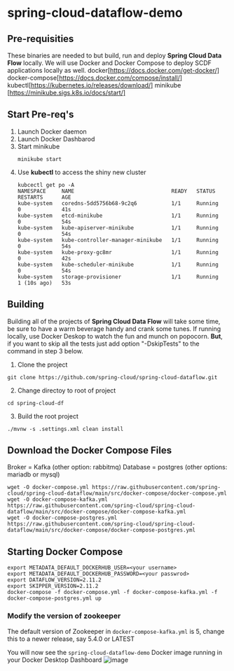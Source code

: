 # spring-cloud-dataflow-demo
## Pre-requisities
These binaries are needed to but build, run and deploy **Spring Cloud Data Flow** locally.  We will use Docker and Docker Compose to deploy SCDF applications locally as well.
docker[https://docs.docker.com/get-docker/]
docker-compose[https://docs.docker.com/compose/install/]
kubectl[https://kubernetes.io/releases/download/]
minikube [https://minikube.sigs.k8s.io/docs/start/]

## Start Pre-req's
1. Launch Docker daemon
2. Launch Docker Dashbarod
3. Start minikube
   ```
   minikube start
   ```
4. Use **kubectl** to access the shiny new cluster
   ```
   kubcectl get po -A
   NAMESPACE     NAME                               READY   STATUS    RESTARTS      AGE
   kube-system   coredns-5dd5756b68-9c2q6           1/1     Running   0             41s
   kube-system   etcd-minikube                      1/1     Running   0             54s
   kube-system   kube-apiserver-minikube            1/1     Running   0             54s
   kube-system   kube-controller-manager-minikube   1/1     Running   0             54s
   kube-system   kube-proxy-gc8mr                   1/1     Running   0             42s
   kube-system   kube-scheduler-minikube            1/1     Running   0             54s
   kube-system   storage-provisioner                1/1     Running   1 (10s ago)   53s   
   ```

## Building
Building all of the projects of **Spring Cloud Data Flow** will take some time, be sure to have a warm beverage handy and crank some tunes.  If running locally, use Docker Deskop to watch the fun and munch on popocorn. **But**, if you want to skip all the tests just add option "-DskipTests" to the command in step 3 below.

1. Clone the project
```
git clone https://github.com/spring-cloud/spring-cloud-dataflow.git
```
2. Change directoy to root of project
```
cd spring-cloud-df
```

3. Build the root project
```
./mvnw -s .settings.xml clean install
```
## Download the Docker Compose Files
Broker = Kafka (other option: rabbitmq)
Database = postgres (other options: mariadb or mysql)
```
wget -O docker-compose.yml https://raw.githubusercontent.com/spring-cloud/spring-cloud-dataflow/main/src/docker-compose/docker-compose.yml
wget -O docker-compose-kafka.yml https://raw.githubusercontent.com/spring-cloud/spring-cloud-dataflow/main/src/docker-compose/docker-compose-kafka.yml
wget -O docker-compose-postgres.yml https://raw.githubusercontent.com/spring-cloud/spring-cloud-dataflow/main/src/docker-compose/docker-compose-postgres.yml
```
## Starting Docker Compose
```
export METADATA_DEFAULT_DOCKERHUB_USER=<your username>
export METADATA_DEFAULT_DOCKERHUB_PASSWORD=<your passwrod>
export DATAFLOW_VERSION=2.11.2
export SKIPPER_VERSION=2.11.2
docker-compose -f docker-compose.yml -f docker-compose-kafka.yml -f docker-compose-postgres.yml up
```
### Modify the version of zookeeper
The default version of Zookeeper in `docker-compose-kafka.yml` is 5, change this to a newer release, say 5.4.0 or LATEST

You will now see the `spring-cloud-dataflow-demo` Docker image running in your Docker Desktop Dashboard
![image](https://github.com/paul-reese/spring-cloud-dataflow-demo/assets/8217170/34c78c4c-7b00-44d4-b57c-67575b2abfe1)
